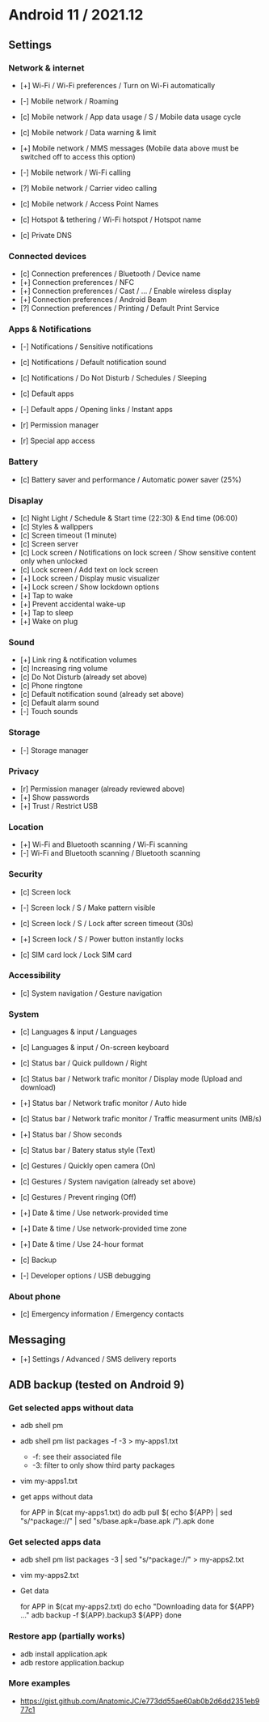 
# Android 11 / 2021.12



## Settings

### Network & internet

* [+] Wi-Fi / Wi-Fi preferences / Turn on Wi-Fi automatically

* [-] Mobile network / Roaming
* [c] Mobile network / App data usage / S / Mobile data usage cycle
* [c] Mobile network / Data warning & limit
* [+] Mobile network / MMS messages (Mobile data above must be switched off to access this option)
* [-] Mobile network / Wi-Fi calling 
* [?] Mobile network / Carrier video calling 
* [c] Mobile network / Access Point Names

* [c] Hotspot & tethering / Wi-Fi hotspot / Hotspot name

* [c] Private DNS


### Connected devices

* [c] Connection preferences / Bluetooth / Device name
* [+] Connection preferences / NFC
* [+] Connection preferences / Cast / ... / Enable wireless display
* [+] Connection preferences / Android Beam
* [?] Connection preferences / Printing / Default Print Service


### Apps & Notifications

* [-] Notifications / Sensitive notifications
* [c] Notifications / Default notification sound
* [c] Notifications / Do Not Disturb / Schedules / Sleeping

* [c] Default apps
* [-] Default apps / Opening links / Instant apps

* [r] Permission manager
* [r] Special app access


### Battery

* [c] Battery saver and performance / Automatic power saver (25%)


### Disaplay

* [c] Night Light / Schedule & Start time (22:30) & End time (06:00)
* [c] Styles & wallppers
* [c] Screen timeout (1 minute)
* [c] Screen server
* [c] Lock screen / Notifications on lock screen / Show sensitive content only when unlocked
* [c] Lock screen / Add text on lock screen
* [+] Lock screen / Display music visualizer
* [+] Lock screen / Show lockdown options
* [+] Tap to wake
* [+] Prevent accidental wake-up
* [+] Tap to sleep
* [+] Wake on plug



### Sound

* [+] Link ring & notification volumes
* [c] Increasing ring volume
* [c] Do Not Disturb (already set above)
* [c] Phone ringtone
* [c] Default notification sound (already set above)
* [c] Default alarm sound
* [-] Touch sounds


### Storage

* [-] Storage manager


### Privacy

* [r] Permission manager (already reviewed above)
* [+] Show passwords
* [+] Trust / Restrict USB


### Location

* [+] Wi-Fi and Bluetooth scanning / Wi-Fi scanning 
* [-] Wi-Fi and Bluetooth scanning / Bluetooth scanning


### Security

* [c] Screen lock
* [-] Screen lock / S / Make pattern visible
* [c] Screen lock / S / Lock after screen timeout (30s)
* [+] Screen lock / S / Power button instantly locks

* [c] SIM card lock / Lock SIM card


### Accessibility

* [c] System navigation / Gesture navigation


### System

* [c] Languages & input / Languages
* [c] Languages & input / On-screen keyboard

* [c] Status bar / Quick pulldown / Right
* [c] Status bar / Network trafic monitor / Display mode (Upload and download)
* [+] Status bar / Network trafic monitor / Auto hide
* [c] Status bar / Network trafic monitor / Traffic measurment units (MB/s)

* [+] Status bar / Show seconds

* [c] Status bar / Batery status style (Text)

* [c] Gestures / Quickly open camera (On)
* [c] Gestures / System navigation (already set above)
* [c] Gestures / Prevent ringing (Off)

* [+] Date & time / Use network-provided time
* [+] Date & time / Use network-provided time zone
* [+] Date & time / Use 24-hour format

* [c] Backup

* [-] Developer options / USB debugging


### About phone

* [c] Emergency information / Emergency contacts



## Messaging

* [+] Settings / Advanced / SMS delivery reports



## ADB backup (tested on Android 9)

### Get selected apps without data

* adb shell pm
* adb shell pm list packages -f -3 > my-apps1.txt
  * -f: see their associated file
  * -3: filter to only show third party packages
* vim my-apps1.txt
* get apps without data

  for APP in $(cat my-apps1.txt)
  do
    adb pull $( echo ${APP} | sed "s/^package://" | sed "s/base.apk=/base.apk /").apk
  done


### Get selected apps data

* adb shell pm list packages -3 | sed "s/^package://" > my-apps2.txt
* vim my-apps2.txt
* Get data

  for APP in $(cat my-apps2.txt)
  do
    echo "Downloading data for ${APP} ..."
    adb backup -f ${APP}.backup3 ${APP}
  done


### Restore app (partially works)

* adb install application.apk
* adb restore application.backup


### More examples

* https://gist.github.com/AnatomicJC/e773dd55ae60ab0b2d6dd2351eb977c1


